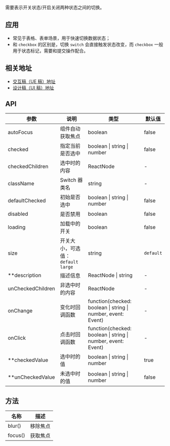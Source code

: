 需要表示开关状态/开启关闭两种状态之间的切换。
## 应用
- 常见于表格、表单场景，用于快速切换数据状态；
- 和 `checkbox` 的区别是，切换 `switch` 会直接触发状态改变，而 `checkbox` 一般用于状态标记，需要和提交操作配合。
## 相关地址
- [交互稿（UE 稿）地址](http://192.168.1.90/%E5%8D%97%E8%AE%AF%E7%BB%84%E4%BB%B6%E8%AE%BE%E8%AE%A1%E7%A8%BF/V3/ECRP%E7%BB%84%E4%BB%B6%E5%BA%93/ECRP%E7%BB%84%E4%BB%B6-UE/#g=1&p=%E5%BC%80%E5%85%B3)
- [设计稿（UI 稿）地址](http://192.168.1.90/%E5%8D%97%E8%AE%AF%E7%BB%84%E4%BB%B6%E8%AE%BE%E8%AE%A1%E7%A8%BF/V3/ECRP%E7%BB%84%E4%BB%B6%E5%BA%93/ECRP%E7%BB%84%E4%BB%B6-UI/#p35)
## API
| 参数 | 说明 | 类型 | 默认值 |
| --- | --- | --- | --- |
| autoFocus | 组件自动获取焦点 | boolean | false |
| checked | 指定当前是否选中 | boolean \| string \| number | false |
| checkedChildren | 选中时的内容 | ReactNode | - |
| className | Switch 器类名 | string | - |
| defaultChecked | 初始是否选中 | boolean \| string \| number | false |
| disabled | 是否禁用 | boolean | false |
| loading | 加载中的开关 | boolean | false |
| size | 开关大小，可选值：`default` `large` | string | `default` |
| \*\*description | 描述信息 | ReactNode \| string | - |
| unCheckedChildren | 非选中时的内容 | ReactNode | - |
| onChange | 变化时回调函数 | function(checked: boolean \| string \| number, event: Event) | - |
| onClick | 点击时回调函数 | function(checked: boolean \| string \| number, event: Event) | - |
| \*\*checkedValue | 选中时的值 | boolean \| string \| number | true |
| \*\*unCheckedValue | 未选中时的值 | boolean \| string \| number | false |
## 方法
| 名称    | 描述     |
| ------- | -------- |
| blur()  | 移除焦点 |
| focus() | 获取焦点 |
